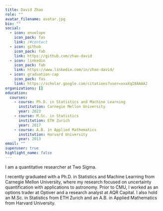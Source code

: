 ```yaml
---
title: David Zhao
role: ""
avatar_filename: avatar.jpg
bio: ""
social:
  - icon: envelope
    icon_pack: fas
    link: /#contact
  - icon: github
    icon_pack: fab
    link: https://github.com/zhao-david
  - icon: linkedin
    icon_pack: fab
    link: https://www.linkedin.com/in/zhao-david/
  - icon: graduation-cap
    icon_pack: fas
    link: https://scholar.google.com/citations?user=xxaXqI8AAAAJ
organizations: []
education:
  courses:
    - course: Ph.D. in Statistics and Machine Learning
      institution: Carnegie Mellon University
      year: 2023
    - course: M.Sc. in Statistics
      institution: ETH Zurich
      year: 2017
    - course: A.B. in Applied Mathematics
      institution: Harvard University
      year: 2013
email: ""
superuser: true
highlight_name: false
---
```

I am a quantitative researcher at Two Sigma.

I recently graduated with a Ph.D. in Statistics and Machine Learning from Carnegie Mellon University, where my research focused on uncertainty quantification with applications to astronomy. Prior to CMU, I worked as an options trader at Optiver and a research analyst at AQR Capital. I also hold an M.Sc. in Statistics from ETH Zurich and an A.B. in Applied Mathematics from Harvard University. 
